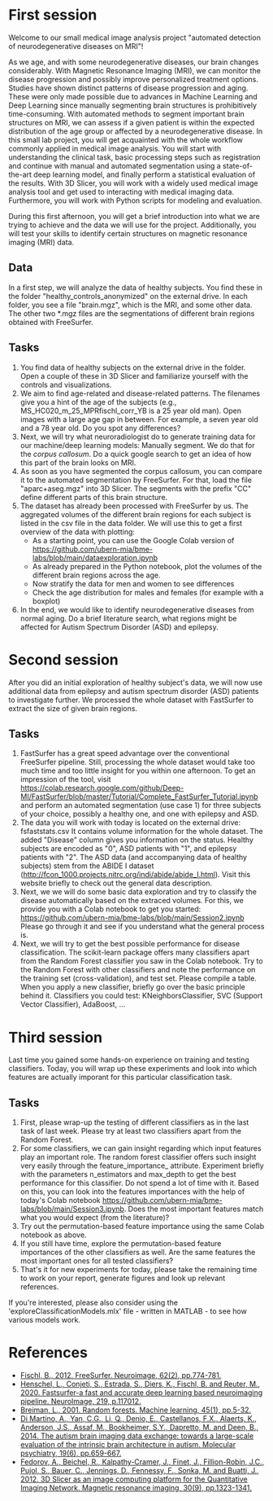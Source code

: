 # First session

Welcome to our small medical image analysis project "automated detection of neurodegenerative diseases on MRI"!

As we age, and with some neurodegenerative diseases, our brain changes considerably. With Magnetic Resonance Imaging (MRI), we can monitor the disease progression and possibly improve personalized treatment options.
Studies have shown distinct patterns of disease progression and aging. These were only made possible due to advances in Machine Learning and Deep Learning since manually segmenting brain structures is prohibitively time-consuming. With automated methods to segment important brain structures on MRI, we can assess if a given patient is within the expected distribution of the age group or affected by a neurodegenerative disease. In this small lab project, you will get acquainted with the whole workflow commonly applied in medical image analysis. You will start with understanding the clinical task, basic processing steps such as registration and continue with manual and automated segmentation using a state-of-the-art deep learning model, and finally perform a statistical evaluation of the results. With 3D Slicer, you will work with a widely used medical image analysis tool and get used to interacting with medical imaging data. Furthermore, you will work with Python scripts for modeling and evaluation.

During this first afternoon, you will get a brief introduction into what we are trying to achieve and the data we will use for the project. Additionally, you will test your skills to identify certain structures on magnetic resonance imaging (MRI) data.



## Data

In a first step, we will analyze the data of healthy subjects. You find these in the folder "healthy_controls_anonymized" on the external drive. In each folder, you see a file "brain.mgz", which is the MRI, and some other data. The other two *.mgz files are the segmentations of different brain regions obtained with FreeSurfer.

## Tasks

1. You find data of healthy subjects on the external drive in the folder. Open a couple of these in 3D Slicer and familiarize yourself with the controls and visualizations.
2. We aim to find age-related and disease-related patterns. The filenames give you a hint of the age of the subjects (e.g., MS_HC020_m_25_MPRfischl_corr_YB is a 25 year old man). Open images with a large age gap in between. For example, a seven year old and a 78 year old. Do you spot any differences?
3. Next, we will try what neuroradiologist do to generate training data for our machine/deep learning models: Manually segment. We do that for the *corpus callosum*. Do a quick google search to get an idea of how this part of the brain looks on MRI.
4. As soon as you have segmented the corpus callosum, you can compare it to the automated segmentation by FreeSurfer. For that, load the file "aparc+aseg.mgz" into 3D Slicer. The segments with the prefix "CC" define different parts of this brain structure.
5. The dataset has already been processed with FreeSurfer by us. The aggregated volumes of the different brain regions for each subject is listed in the csv file in the data folder. We will use this to get a first overview of the data with plotting:
   - As a starting point, you can use the Google Colab version of https://github.com/ubern-mia/bme-labs/blob/main/dataexploration.ipynb
   - As already prepared in the Python notebook, plot the volumes of the different brain regions across the age.
   - Now stratify the data for men and women to see differences
   - Check the age distribution for males and females (for example with a boxplot)
6. In the end, we would like to identify neurodegenerative diseases from normal aging. Do a brief literature search, what regions might be affected for Autism Spectrum Disorder (ASD) and epilepsy.


# Second session
After you did an initial exploration of healthy subject's data, we will now use additional data from epilepsy and autism spectrum disorder (ASD) patients to investigate further. We processed the whole dataset with FastSurfer to extract the size of given brain regions.


## Tasks
1. FastSurfer has a great speed advantage over the conventional FreeSurfer pipeline. Still, processing the whole dataset would take too much time and too little insight for you within one afternoon. To get an impression of the tool, visit https://colab.research.google.com/github/Deep-MI/FastSurfer/blob/master/Tutorial/Complete_FastSurfer_Tutorial.ipynb and perform an automated segmentation (use case 1)  for three subjects of your choice, possibly a healthy one, and one with epilepsy and ASD.
2. The data you will work with today is located on the external drive: fsfaststats.csv It contains volume information for the whole dataset. The added "Disease" column gives you information on the status. Healthy subjects are encoded as "0", ASD patients with "1", and epilepsy patients with "2". The ASD data (and accompanying data of healthy subjects) stem from the ABIDE I dataset (http://fcon_1000.projects.nitrc.org/indi/abide/abide_I.html). Visit this website briefly to check out the general data description.
3. Next, we we will do some basic data exploration and try to classify the disease automatically based on the extraced volumes. For this, we provide you with a Colab notebook to get you started: https://github.com/ubern-mia/bme-labs/blob/main/Session2.ipynb Please go through it and see if you understand what the general process is. 
4. Next, we will try to get the best possible performance for disease classification. The scikit-learn package offers many classifiers apart from the Random Forest classifier you saw in the Colab notebook. Try to the Random Forest with other classifiers and note the performance on the training set (cross-validation), and test set. Please compile a table. When you apply a new classifier, briefly go over the basic principle behind it. Classifiers you could test: KNeighborsClassifier, SVC (Support Vector Classifier), AdaBoost, ...

# Third session
Last time you gained some hands-on experience on training and testing classifiers. Today, you will wrap up these experiments and look into which features are actually imporant for this particular classification task. 

## Tasks
1. First, please wrap-up the testing of different classifiers as in the last task of last week. Please try at least two classifiers apart from the Random Forest.
2. For some classifiers, we can gain insight regarding which input features play an important role. The random forest classifier offers such insight very easily through the feature_importance_ attribute. Experiment briefly with the parameters n_estimators and max_depth to get the best performance for this classifier. Do not spend a lot of time with it. Based on this, you can look into the features importances with the help of today's Colab notebook https://github.com/ubern-mia/bme-labs/blob/main/Session3.ipynb. Does the most important features match what you would expect (from the literature)?
3. Try out the permutation-based feature importance using the same Colab notebook as above.
4. If you still have time, explore the permutation-based feature importances of the other classifiers as well. Are the same features the most important ones for all tested classifiers?
5. That's it for new experiments for today, please take the remaining time to work on your report, generate figures and look up relevant references.

If you're interested, please also consider using the 'exploreClassificationModels.mlx' file - written in MATLAB - to see how various models work.

# References
- [Fischl, B., 2012. FreeSurfer. Neuroimage, 62(2), pp.774-781.](https://www.sciencedirect.com/science/article/pii/S1053811912000389?casa_token=zcGnrEXdvoIAAAAA:ji7Sej8gSL32yFb6WJzsbVabxbVReS6lAsToc3-rXMhFWPCc8APADIjZ_as7vGilLCamRWNTb8rn)
- [Henschel, L., Conjeti, S., Estrada, S., Diers, K., Fischl, B. and Reuter, M., 2020. Fastsurfer-a fast and accurate deep learning based neuroimaging pipeline. NeuroImage, 219, p.117012.](https://www.sciencedirect.com/science/article/pii/S1053811920304985)
- [Breiman, L., 2001. Random forests. Machine learning, 45(1), pp.5-32.](https://link.springer.com/content/pdf/10.1023/A:1010933404324.pdf)
- [Di Martino, A., Yan, C.G., Li, Q., Denio, E., Castellanos, F.X., Alaerts, K., Anderson, J.S., Assaf, M., Bookheimer, S.Y., Dapretto, M. and Deen, B., 2014. The autism brain imaging data exchange: towards a large-scale evaluation of the intrinsic brain architecture in autism. Molecular psychiatry, 19(6), pp.659-667.](https://www.nature.com/articles/mp201378)
- [Fedorov, A., Beichel, R., Kalpathy-Cramer, J., Finet, J., Fillion-Robin, J.C., Pujol, S., Bauer, C., Jennings, D., Fennessy, F., Sonka, M. and Buatti, J., 2012. 3D Slicer as an image computing platform for the Quantitative Imaging Network. Magnetic resonance imaging, 30(9), pp.1323-1341.](https://www.ncbi.nlm.nih.gov/pmc/articles/PMC3466397/pdf/nihms383480.pdf)
